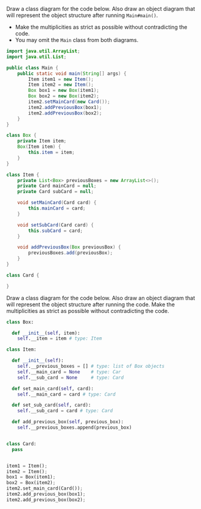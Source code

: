 <panel header="{{ icon_Q_A }} Class Diagram for code">

<div class="alt-java">

Draw a class diagram for the code below. Also draw an object diagram that will represent the object structure after running `Main#main()`.
* Make the multiplicities as strict as possible without contradicting the code.
* You may omit the `Main` class from both diagrams.

```java
import java.util.ArrayList;
import java.util.List;

public class Main {
    public static void main(String[] args) {
        Item item1 = new Item();
        Item item2 = new Item();
        Box box1 = new Box(item1);
        Box box2 = new Box(item2);
        item2.setMainCard(new Card());
        item2.addPreviousBox(box1);
        item2.addPreviousBox(box2);
    }
}

class Box {
    private Item item;
    Box(Item item) {
        this.item = item;
    }
}

class Item {
    private List<Box> previousBoxes = new ArrayList<>();
    private Card mainCard = null;
    private Card subCard = null;

    void setMainCard(Card card) {
        this.mainCard = card;
    }

    void setSubCard(Card card) {
        this.subCard = card;
    }

    void addPreviousBox(Box previousBox) {
        previousBoxes.add(previousBox);
    }
}

class Card {

}
```
</div>
<div class="alt-python">

Draw a class diagram for the code below. Also draw an object diagram that will represent the object structure after running the code. Make the multiplicities as strict as possible without contradicting the code.

```python
class Box:

  def __init__(self, item):
    self.__item = item # type: Item

class Item:

  def __init__(self):
    self.__previous_boxes = [] # type: list of Box objects
    self.__main_card = None    # type: Car
    self.__sub_card = None     # type: Card

  def set_main_card(self, card):
    self.__main_card = card # type: Card

  def set_sub_card(self, card):
    self.__sub_card = card # type: Card

  def add_previous_box(self, previous_box):
    self.__previous_boxes.append(previous_box)


class Card:
  pass


item1 = Item();
item2 = Item();
box1 = Box(item1);
box2 = Box(item2);
item2.set_main_card(Card());
item2.add_previous_box(box1);
item2.add_previous_box(box2);
```
</div>

<panel type="seamless" header="{{ icon_A }} Answer" minimized>

<pic src="{{baseUrl}}/uml/classDiagrams/combine/basic/images/classDiagramForCodeAnswer.png" width="600" />

</panel>

</panel>
